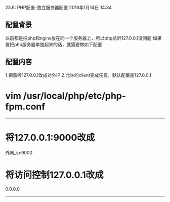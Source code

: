 23.6: PHP配置-独立服务器配置
2016年1月14日
14:34
 
## 配置背景
以前都是把php和nginx放在同一个服务器上，所以php监听127.0.0.1没问题
如果要把php服务器单独起来的话，就需要做如下配置
 
## 配置内容
1.把监听127.0.0.1改成对外IP
2.允许的client变成任意，默认配置是127.0.0.1
# vim /usr/local/php/etc/php-fpm.conf
****************************************
# 将<value name="listen_address">127.0.0.1:9000</value>改成
<value name="listen_address">外网_ip:9000</value>
# 将访问控制<value name="allowed_clients">127.0.0.1</value>改成
<value name="allowed_clients">0.0.0.0</value>
****************************************
